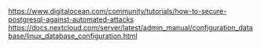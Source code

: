 <https://www.digitalocean.com/community/tutorials/how-to-secure-postgresql-against-automated-attacks>
<https://docs.nextcloud.com/server/latest/admin_manual/configuration_database/linux_database_configuration.html>
